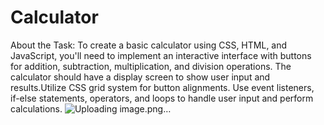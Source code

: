 # Calculator
About the Task: To create a basic calculator using CSS, HTML, and JavaScript, you'll need to implement an interactive interface with buttons for addition, subtraction, multiplication, and division operations. The calculator should have a display screen to show user input and results.Utilize CSS grid system for button alignments. Use event listeners, if-else statements, operators, and loops to handle user input and perform calculations.
![Uploading image.png…]()
